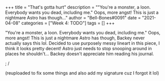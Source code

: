 +++
title = "That's gotta hurt"
description = "\"You're a monster, a loon. Everybody wants you dead, including me.\" Oops, more angst! This is just a nightmare Astro has though..."
author = "Bell-Bones#0091"
date = "2021-04-08"
categories = ["Week 4: TODO"]
tags = []
+++

"You're a monster, a loon. Everybody wants you dead, including me." Oops, more angst! This is just a nightmare Astro has though, Backey never actually says this lol. Decided to use purposely messy lineart in this piece, I think it looks pretty decent! Astro just needs to stop snooping around in places he shouldn't... Backey doesn't appreciate him reading his journal.

; /

(reuploaded to fix some things and also add my signature cuz I forgot it lol)
